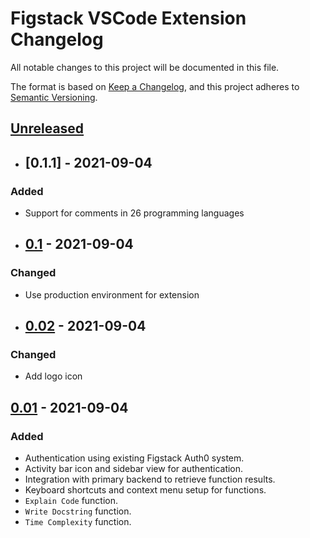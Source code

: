# Figstack VSCode Extension Changelog

All notable changes to this project will be documented in this file.

The format is based on [Keep a Changelog](https://keepachangelog.com/en/1.0.0/),
and this project adheres to [Semantic Versioning](https://semver.org/spec/v2.0.0.html).

## [Unreleased]

- ## [0.1.1] - 2021-09-04

### Added

- Support for comments in 26 programming languages

- ## [0.1] - 2021-09-04

### Changed

- Use production environment for extension

- ## [0.02] - 2021-09-04

### Changed

- Add logo icon

## [0.01] - 2021-09-04

### Added

- Authentication using existing Figstack Auth0 system.
- Activity bar icon and sidebar view for authentication.
- Integration with primary backend to retrieve function results.
- Keyboard shortcuts and context menu setup for functions.
- `Explain Code` function.
- `Write Docstring` function.
- `Time Complexity` function.

[Unreleased]: https://github.com/figstack/vscode
[0.1]: https://github.com/figstack/vscode
[0.02]: https://github.com/figstack/vscode
[0.01]: https://github.com/figstack/vscode
